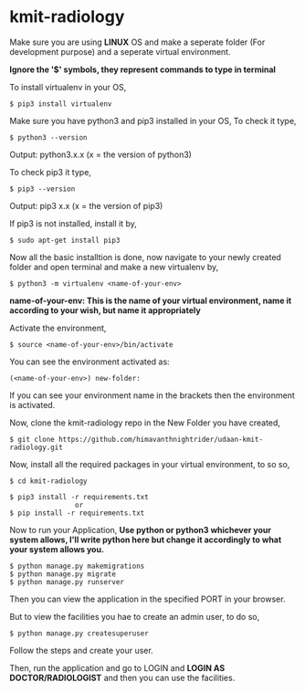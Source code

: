 # kmit-radiology

Make sure you are using **LINUX** OS and make a seperate folder (For development purpose) and a seperate virtual environment.

**Ignore the '$' symbols, they represent commands to type in terminal**

To install virtualenv in your OS,
```
$ pip3 install virtualenv
```

Make sure you have python3 and pip3 installed in your OS,
To check it type,
```
$ python3 --version
```
Output: python3.x.x (x = the version of python3)

To check pip3 it type,
```
$ pip3 --version
```
Output: pip3 x.x (x = the version of pip3)

If pip3 is not installed, install it by,
```
$ sudo apt-get install pip3
```

Now all the basic installtion is done, now navigate to your newly created folder and open terminal and make a new virtualenv by,
```
$ python3 -m virtualenv <name-of-your-env>
```
**name-of-your-env: This is the name of your virtual environment, name it according to your wish, but name it appropriately**

Activate the environment,
```
$ source <name-of-your-env>/bin/activate
```
You can see the environment activated as:
```
(<name-of-your-env>) new-folder:
```
If you can see your environment name in the brackets then the environment is activated.

Now, clone the kmit-radiology repo in the New Folder you have created,
```
$ git clone https://github.com/himavanthnightrider/udaan-kmit-radiology.git
```
Now, install all the required packages in your virtual environment, to so so,
```
$ cd kmit-radiology

$ pip3 install -r requirements.txt
                or
$ pip install -r requirements.txt
```

Now to run your Application,
**Use python or python3 whichever your system allows, I'll write python here but change it accordingly to what your system allows you.**
```
$ python manage.py makemigrations
$ python manage.py migrate
$ python manage.py runserver
```
Then you can view the application in the specified PORT in your browser.

But to view the facilities you hae to create an admin user, to do so,
```
$ python manage.py createsuperuser
```
Follow the steps and create your user.

Then, run the application and go to LOGIN and **LOGIN AS DOCTOR/RADIOLOGIST** and then you can use the facilities.


